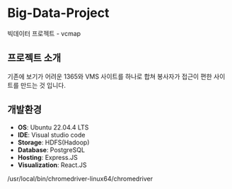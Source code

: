 
# Big-Data-Project

빅데이터 프로젝트 - vcmap

## 프로젝트 소개
기존에 보기가 어려운 1365와 VMS 사이트를 하나로 합쳐 봉사자가 접근이 편한 사이트를 만드는 것 입니다.
<br>

## 개발환경

- **OS**: Ubuntu 22.04.4 LTS
- **IDE**: Visual studio code
- **Storage**: HDFS(Hadoop)
- **Database**: PostgreSQL
- **Hosting**: Express.JS
- **Visualization**: React.JS

/usr/local/bin/chromedriver-linux64/chromedriver


